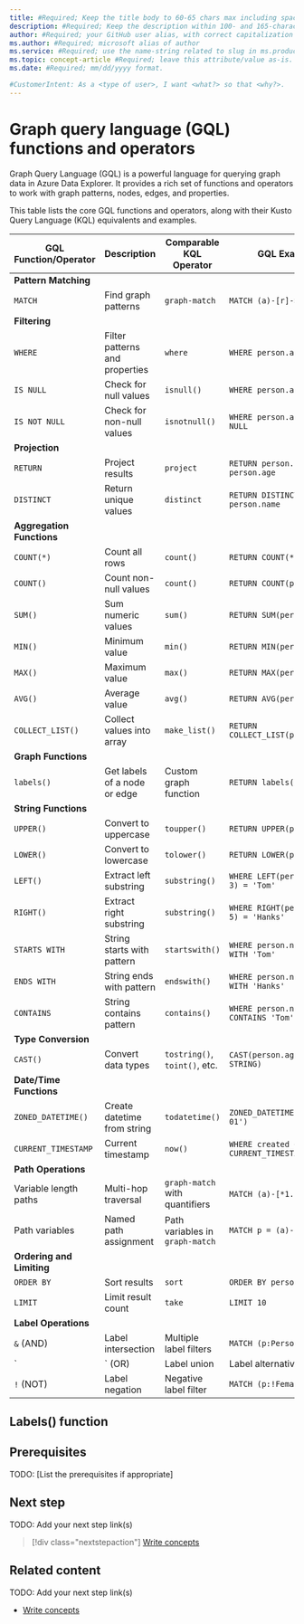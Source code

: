 ```yaml
---
title: #Required; Keep the title body to 60-65 chars max including spaces and brand
description: #Required; Keep the description within 100- and 165-characters including spaces 
author: #Required; your GitHub user alias, with correct capitalization
ms.author: #Required; microsoft alias of author
ms.service: #Required; use the name-string related to slug in ms.product/ms.service
ms.topic: concept-article #Required; leave this attribute/value as-is.
ms.date: #Required; mm/dd/yyyy format.

#CustomerIntent: As a <type of user>, I want <what?> so that <why?>.
---
```

# Graph query language (GQL) functions and operators

Graph Query Language (GQL) is a powerful language for querying graph data in Azure Data Explorer. It provides a rich set of functions and operators to work with graph patterns, nodes, edges, and properties.

This table lists the core GQL functions and operators, along with their Kusto Query Language (KQL) equivalents and examples.

| GQL Function/Operator | Description | Comparable KQL Operator | GQL Example |
|---|---|---|---|
| **Pattern Matching** |
| `MATCH` | Find graph patterns | `graph-match` | `MATCH (a)-[r]->(b)` |
| **Filtering** |
| `WHERE` | Filter patterns and properties | `where` | `WHERE person.age > 25` |
| `IS NULL` | Check for null values | `isnull()` | `WHERE person.age IS NULL` |
| `IS NOT NULL` | Check for non-null values | `isnotnull()` | `WHERE person.age IS NOT NULL` |
| **Projection** |
| `RETURN` | Project results | `project` | `RETURN person.name, person.age` |
| `DISTINCT` | Return unique values | `distinct` | `RETURN DISTINCT person.name` |
| **Aggregation Functions** |
| `COUNT(*)` | Count all rows | `count()` | `RETURN COUNT(*)` |
| `COUNT()` | Count non-null values | `count()` | `RETURN COUNT(person.name)` |
| `SUM()` | Sum numeric values | `sum()` | `RETURN SUM(person.age)` |
| `MIN()` | Minimum value | `min()` | `RETURN MIN(person.age)` |
| `MAX()` | Maximum value | `max()` | `RETURN MAX(person.age)` |
| `AVG()` | Average value | `avg()` | `RETURN AVG(person.age)` |
| `COLLECT_LIST()` | Collect values into array | `make_list()` | `RETURN COLLECT_LIST(person.name)` |
| **Graph Functions** |
| `labels()` | Get labels of a node or edge | Custom graph function | `RETURN labels(person)` |
| **String Functions** |
| `UPPER()` | Convert to uppercase | `toupper()` | `RETURN UPPER(person.name)` |
| `LOWER()` | Convert to lowercase | `tolower()` | `RETURN LOWER(person.name)` |
| `LEFT()` | Extract left substring | `substring()` | `WHERE LEFT(person.name, 3) = 'Tom'` |
| `RIGHT()` | Extract right substring | `substring()` | `WHERE RIGHT(person.name, 5) = 'Hanks'` |
| `STARTS WITH` | String starts with pattern | `startswith()` | `WHERE person.name STARTS WITH 'Tom'` |
| `ENDS WITH` | String ends with pattern | `endswith()` | `WHERE person.name ENDS WITH 'Hanks'` |
| `CONTAINS` | String contains pattern | `contains()` | `WHERE person.name CONTAINS 'Tom'` |
| **Type Conversion** |
| `CAST()` | Convert data types | `tostring()`, `toint()`, etc. | `CAST(person.age AS STRING)` |
| **Date/Time Functions** |
| `ZONED_DATETIME()` | Create datetime from string | `todatetime()` | `ZONED_DATETIME('2024-01-01')` |
| `CURRENT_TIMESTAMP` | Current timestamp | `now()` | `WHERE created < CURRENT_TIMESTAMP` |
| **Path Operations** |
| Variable length paths | Multi-hop traversal | `graph-match` with quantifiers | `MATCH (a)-[*1..3]->(b)` |
| Path variables | Named path assignment | Path variables in `graph-match` | `MATCH p = (a)-[]->(b)` |
| **Ordering and Limiting** |
| `ORDER BY` | Sort results | `sort` | `ORDER BY person.age DESC` |
| `LIMIT` | Limit result count | `take` | `LIMIT 10` |
| **Label Operations** |
| `&` (AND) | Label intersection | Multiple label filters | `MATCH (p:Person & Male)` |
| `|` (OR) | Label union | Label alternatives | `MATCH (n:Person | Movie)` |
| `!` (NOT) | Label negation | Negative label filter | `MATCH (p:!Female)` |

## Labels() function


## Prerequisites
TODO: [List the prerequisites if appropriate]





## Next step
TODO: Add your next step link(s)
> [!div class="nextstepaction"]
> [Write concepts](article-concept.md)

<!-- OR -->

## Related content
TODO: Add your next step link(s)
- [Write concepts](article-concept.md)

<!--
Remove all the comments in this template before you sign-off or merge to the 
main branch.

-->
